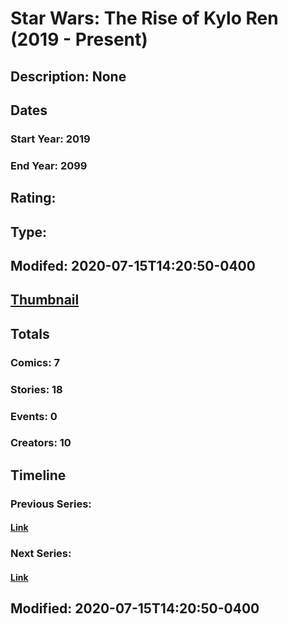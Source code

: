 # Star Wars: The Rise of Kylo Ren (2019 - Present)
## Description: None
## Dates
### Start Year: 2019
### End Year: 2099
## Rating: 
## Type: 
## Modifed: 2020-07-15T14:20:50-0400
## [Thumbnail](http://i.annihil.us/u/prod/marvel/i/mg/5/b0/5defc930efddd.jpg)
## Totals
### Comics: 7
### Stories: 18
### Events: 0
### Creators: 10
## Timeline
### Previous Series: 
#### [Link]()
### Next Series: 
#### [Link]()
## Modified: 2020-07-15T14:20:50-0400